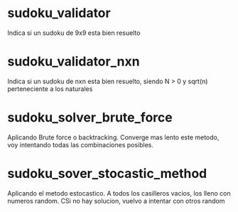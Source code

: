 # sudoku_validator

Indica si un sudoku de 9x9 esta bien resuelto

# sudoku_validator_nxn

Indica si un sudoku de nxn esta bien resuelto, siendo N > 0 y sqrt(n) perteneciente a los naturales

# sudoku_solver_brute_force

Aplicando Brute force o backtracking. Converge mas lento este metodo, voy intentando todas las combinaciones posibles.

# sudoku_sover_stocastic_method

Aplicando el metodo estocastico. A todos los casilleros vacios, los lleno con numeros random. CSi no hay solucion, vuelvo a intentar con otros random